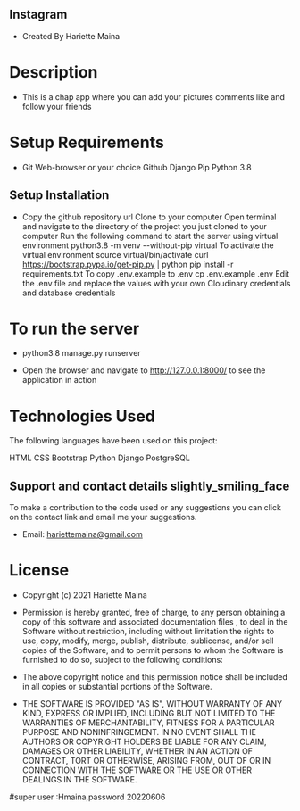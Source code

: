 ## Instagram
- Created By Hariette Maina

# Description
- This is a chap app where you can add your pictures comments like and follow your friends

# Setup Requirements
- Git Web-browser or your choice Github Django Pip Python 3.8  


## Setup Installation
- Copy the github repository url Clone to your computer Open terminal and navigate to the directory of the project you just cloned to your computer Run the following command to start the server using virtual environment python3.8 -m venv --without-pip virtual To activate the virtual environment source virtual/bin/activate curl https://bootstrap.pypa.io/get-pip.py | python pip install -r requirements.txt To copy .env.example to .env cp .env.example .env Edit the .env file and replace the values with your own Cloudinary credentials and database credentials

# To run the server

- python3.8 manage.py runserver

- Open the browser and navigate to http://127.0.0.1:8000/ to see the application in action

# Technologies Used
The following languages have been used on this project:

HTML CSS Bootstrap Python Django PostgreSQL


## Support and contact details slightly_smiling_face
To make a contribution to the code used or any suggestions you can click on the contact link and email me your suggestions.

- Email: hariettemaina@gmail.com

# License
- Copyright (c) 2021 Hariette Maina

- Permission is hereby granted, free of charge, to any person obtaining a copy of this software and associated documentation files , to deal in the Software without restriction, including without limitation the rights to use, copy, modify, merge, publish, distribute, sublicense, and/or sell copies of the Software, and to permit persons to whom the Software is furnished to do so, subject to the following conditions:

- The above copyright notice and this permission notice shall be included in all copies or substantial portions of the Software.

- THE SOFTWARE IS PROVIDED "AS IS", WITHOUT WARRANTY OF ANY KIND, EXPRESS OR IMPLIED, INCLUDING BUT NOT LIMITED TO THE WARRANTIES OF MERCHANTABILITY, FITNESS FOR A PARTICULAR PURPOSE AND NONINFRINGEMENT. IN NO EVENT SHALL THE AUTHORS OR COPYRIGHT HOLDERS BE LIABLE FOR ANY CLAIM, DAMAGES OR OTHER LIABILITY, WHETHER IN AN ACTION OF CONTRACT, TORT OR OTHERWISE, ARISING FROM, OUT OF OR IN CONNECTION WITH THE SOFTWARE OR THE USE OR OTHER DEALINGS IN THE SOFTWARE.


#super user :Hmaina,password 20220606
